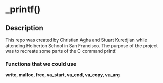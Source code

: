 # _printf()
## Description
This repo was created by Christian Agha and Stuart Kuredjian while attending Holberton School in San Francisco. The purpose of the project was to recreate some parts of the C command printf.
### Functions that we could use
**write, malloc, free, va_start, va_end, va_copy, va_arg**
